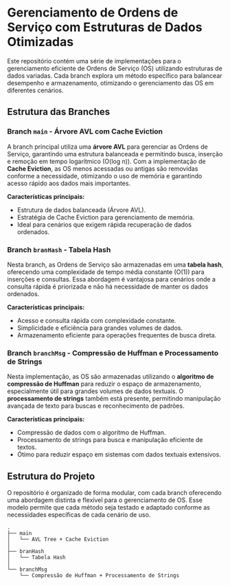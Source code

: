 # Gerenciamento de Ordens de Serviço com Estruturas de Dados Otimizadas

Este repositório contém uma série de implementações para o gerenciamento eficiente de Ordens de Serviço (OS) utilizando estruturas de dados variadas. Cada branch explora um método específico para balancear desempenho e armazenamento, otimizando o gerenciamento das OS em diferentes cenários.

## Estrutura das Branches

### Branch `main` - Árvore AVL com Cache Eviction
A branch principal utiliza uma **árvore AVL** para gerenciar as Ordens de Serviço, garantindo uma estrutura balanceada e permitindo busca, inserção e remoção em tempo logarítmico \(O(log n)\). Com a implementação de **Cache Eviction**, as OS menos acessadas ou antigas são removidas conforme a necessidade, otimizando o uso de memória e garantindo acesso rápido aos dados mais importantes.

**Características principais:**
- Estrutura de dados balanceada (Árvore AVL).
- Estratégia de Cache Eviction para gerenciamento de memória.
- Ideal para cenários que exigem rápida recuperação de dados ordenados.

### Branch `branHash` - Tabela Hash
Nesta branch, as Ordens de Serviço são armazenadas em uma **tabela hash**, oferecendo uma complexidade de tempo média constante \(O(1)\) para inserções e consultas. Essa abordagem é vantajosa para cenários onde a consulta rápida é priorizada e não há necessidade de manter os dados ordenados.

**Características principais:**
- Acesso e consulta rápida com complexidade constante.
- Simplicidade e eficiência para grandes volumes de dados.
- Armazenamento eficiente para operações frequentes de busca direta.

### Branch `branchMsg` - Compressão de Huffman e Processamento de Strings
Nesta implementação, as OS são armazenadas utilizando o **algoritmo de compressão de Huffman** para reduzir o espaço de armazenamento, especialmente útil para grandes volumes de dados textuais. O **processamento de strings** também está presente, permitindo manipulação avançada de texto para buscas e reconhecimento de padrões.

**Características principais:**
- Compressão de dados com o algoritmo de Huffman.
- Processamento de strings para busca e manipulação eficiente de textos.
- Ótimo para reduzir espaço em sistemas com dados textuais extensivos.

## Estrutura do Projeto

O repositório é organizado de forma modular, com cada branch oferecendo uma abordagem distinta e flexível para o gerenciamento de OS. Esse modelo permite que cada método seja testado e adaptado conforme as necessidades específicas de cada cenário de uso.

```plaintext
.
├── main
│   └── AVL Tree + Cache Eviction
│
├── branHash
│   └── Tabela Hash
│
└── branchMsg
    └── Compressão de Huffman + Processamento de Strings
